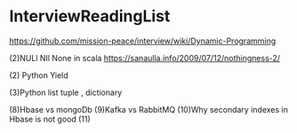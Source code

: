 # InterviewReadingList

https://github.com/mission-peace/interview/wiki/Dynamic-Programming


(2)NULl NIl None in scala
https://sanaulla.info/2009/07/12/nothingness-2/

(2) Python Yield 

(3)Python list tuple , dictionary






(8)Hbase vs mongoDb
(9)Kafka vs RabbitMQ
(10)Why secondary indexes in Hbase is not good
(11)
